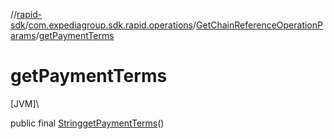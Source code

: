//[rapid-sdk](../../../index.md)/[com.expediagroup.sdk.rapid.operations](../index.md)/[GetChainReferenceOperationParams](index.md)/[getPaymentTerms](get-payment-terms.md)

# getPaymentTerms

[JVM]\

public final [String](https://docs.oracle.com/javase/8/docs/api/java/lang/String.html)[getPaymentTerms](get-payment-terms.md)()
